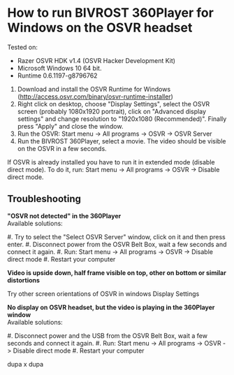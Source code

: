 How to run BIVROST 360Player for Windows on the OSVR headset
============================================================

Tested on:

* Razer OSVR HDK v1.4 (OSVR Hacker Development Kit)
* Microsoft Windows 10 64 bit.
* Runtime 0.6.1197-g8796762

1.	Download and install the OSVR Runtime for Windows (http://access.osvr.com/binary/osvr-runtime-installer)
2.	Right click on desktop, choose "Display Settings", select the OSVR screen (probably 1080x1920 portrait), click on "Advanced display settings" and change resolution to "1920x1080 (Recommended)". Finally press "Apply" and close the window.
3.	Run the OSVR: Start menu -> All programs -> OSVR -> OSVR Server
4.	Run the BIVROST 360Player, select a movie. The video should be visible on the OSVR in a few seconds.

If OSVR is already installed you have to run it in extended mode (disable direct mode).
To do it, run: Start menu -> All programs -> OSVR -> Disable direct mode.


Troubleshooting
---------------

**"OSVR not detected" in the 360Player**  
Available solutions:

#.	Try to select the "Select OSVR Server" window, click on it and then press enter.
#.	Disconnect power from the OSVR Belt Box, wait a few seconds and connect it again.
#.	Run: Start menu -> All programs -> OSVR -> Disable direct mode
#.	Restart your computer

		
**Video is upside down, half frame visible on top, other on bottom or similar distortions**

Try other screen orientations of OSVR in windows Display Settings

	
**No display on OSVR headset, but the video is playing in the 360Player window**  
Available solutions:

#.	Disconnect power and the USB from the OSVR Belt Box, wait a few seconds and connect it again.
#.	Run: Start menu -> All programs -> OSVR -> Disable direct mode
#.	Restart your computer

dupa x dupa